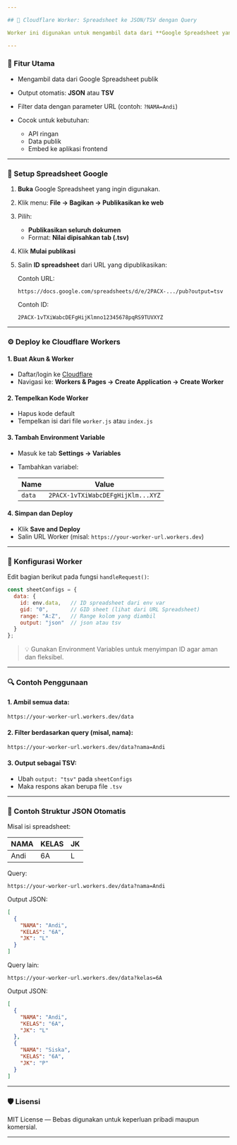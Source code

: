 ```yaml
---

## 📄 Cloudflare Worker: Spreadsheet ke JSON/TSV dengan Query

Worker ini digunakan untuk mengambil data dari **Google Spreadsheet yang dipublikasikan**, lalu mengubahnya menjadi **JSON** atau **TSV**. Mendukung **filter via query string**.

---
```


### 🚀 Fitur Utama

* Mengambil data dari Google Spreadsheet publik
* Output otomatis: **JSON** atau **TSV**
* Filter data dengan parameter URL (contoh: `?NAMA=Andi`)
* Cocok untuk kebutuhan:

  * API ringan
  * Data publik
  * Embed ke aplikasi frontend

---

### 🧩 Setup Spreadsheet Google

1. **Buka** Google Spreadsheet yang ingin digunakan.
2. Klik menu: **File → Bagikan → Publikasikan ke web**
3. Pilih:

   * **Publikasikan seluruh dokumen**
   * Format: **Nilai dipisahkan tab (.tsv)**
4. Klik **Mulai publikasi**
5. Salin **ID spreadsheet** dari URL yang dipublikasikan:

   Contoh URL:

   ```
   https://docs.google.com/spreadsheets/d/e/2PACX-.../pub?output=tsv
   ```

   Contoh ID:

   ```
   2PACX-1vTXiWabcDEFgHijKlmno12345678pqRS9TUVXYZ
   ```

---

### ⚙️ Deploy ke Cloudflare Workers

#### 1. Buat Akun & Worker

* Daftar/login ke [Cloudflare](https://dash.cloudflare.com)
* Navigasi ke: **Workers & Pages → Create Application → Create Worker**

#### 2. Tempelkan Kode Worker

* Hapus kode default
* Tempelkan isi dari file `worker.js` atau `index.js`

#### 3. Tambah Environment Variable

* Masuk ke tab **Settings → Variables**
* Tambahkan variabel:

  | Name   | Value                             |
  | ------ | --------------------------------- |
  | `data` | `2PACX-1vTXiWabcDEFgHijKlm...XYZ` |

#### 4. Simpan dan Deploy

* Klik **Save and Deploy**
* Salin URL Worker (misal: `https://your-worker-url.workers.dev`)

---

### 🔧 Konfigurasi Worker

Edit bagian berikut pada fungsi `handleRequest()`:

```js
const sheetConfigs = {
  data: {
    id: env.data,   // ID spreadsheet dari env var
    gid: "0",       // GID sheet (lihat dari URL Spreadsheet)
    range: "A:Z",   // Range kolom yang diambil
    output: "json"  // json atau tsv
  }
};
```

> 💡 Gunakan Environment Variables untuk menyimpan ID agar aman dan fleksibel.

---

### 🔍 Contoh Penggunaan

#### 1. Ambil semua data:

```
https://your-worker-url.workers.dev/data
```

#### 2. Filter berdasarkan query (misal, nama):

```
https://your-worker-url.workers.dev/data?nama=Andi
```

#### 3. Output sebagai TSV:

* Ubah `output: "tsv"` pada `sheetConfigs`
* Maka respons akan berupa file `.tsv`

---

### 🧪 Contoh Struktur JSON Otomatis

Misal isi spreadsheet:

| NAMA | KELAS | JK |
| ---- | ----- | -- |
| Andi | 6A    | L  |

Query:

```
https://your-worker-url.workers.dev/data?nama=Andi
```

Output JSON:

```json
[
  {
    "NAMA": "Andi",
    "KELAS": "6A",
    "JK": "L"
  }
]
```

Query lain:

```
https://your-worker-url.workers.dev/data?kelas=6A
```

Output JSON:

```json
[
  {
    "NAMA": "Andi",
    "KELAS": "6A",
    "JK": "L"
  },
  {
    "NAMA": "Siska",
    "KELAS": "6A",
    "JK": "P"
  }
]
```

---

### 🛡️ Lisensi

MIT License — Bebas digunakan untuk keperluan pribadi maupun komersial.

---
